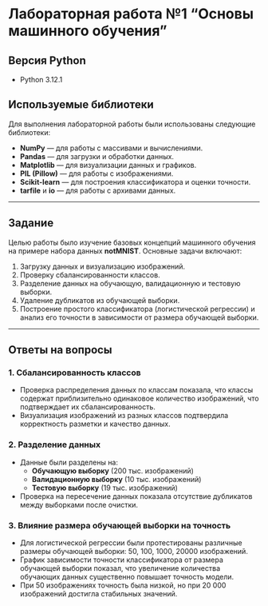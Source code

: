 # Лабораторная работа №1 “Основы машинного обучения”

## Версия Python
- Python 3.12.1

## Используемые библиотеки
Для выполнения лабораторной работы были использованы следующие библиотеки:
- **NumPy** — для работы с массивами и вычислениями.
- **Pandas** — для загрузки и обработки данных.
- **Matplotlib** — для визуализации данных и графиков.
- **PIL (Pillow)** — для работы с изображениями.
- **Scikit-learn** — для построения классификатора и оценки точности.
- **tarfile** и **io** — для работы с архивами данных.

---

## Задание
Целью работы было изучение базовых концепций машинного обучения на примере набора данных **notMNIST**. Основные задачи включают:
1. Загрузку данных и визуализацию изображений.
2. Проверку сбалансированности классов.
3. Разделение данных на обучающую, валидационную и тестовую выборки.
4. Удаление дубликатов из обучающей выборки.
5. Построение простого классификатора (логистической регрессии) и анализ его точности в зависимости от размера обучающей выборки.

---

## Ответы на вопросы

### 1. Сбалансированность классов
- Проверка распределения данных по классам показала, что классы содержат приблизительно одинаковое количество изображений, что подтверждает их сбалансированность.
- Визуализация изображений из разных классов подтвердила корректность разметки и качество данных.

### 2. Разделение данных
- Данные были разделены на:
  - **Обучающую выборку** (200 тыс. изображений)
  - **Валидационную выборку** (10 тыс. изображений)
  - **Тестовую выборку** (19 тыс. изображений)
- Проверка на пересечение данных показала отсутствие дубликатов между выборками после очистки.

### 3. Влияние размера обучающей выборки на точность
- Для логистической регрессии были протестированы различные размеры обучающей выборки: 50, 100, 1000, 20000 изображений.
- График зависимости точности классификатора от размера обучающей выборки показал, что увеличение количества обучающих данных существенно повышает точность модели.
- При 50 изображениях точность была низкой, но при 20 000 изображений достигла стабильных значений.

